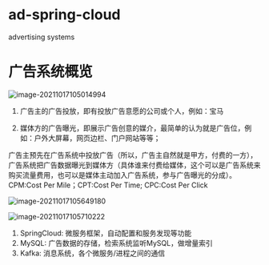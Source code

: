 # ad-spring-cloud
 advertising systems
# 广告系统概览

![image-20211017105014994](https://gitee.com//Rookie-flying/tuchuang/raw/master/img/image-20211017105014994.png)

1. 广告主的广告投放，即有投放广告意愿的公司或个人，例如：宝马

2. 媒体方的广告曝光，即展示广告创意的媒介，最简单的认为就是广告位，例如：户外大屏幕，网页边栏、门户网站等等；

广告主预先在广告系统中投放广告（所以，广告主自然就是甲方，付费的一方），广告系统把广告数据曝光到媒体方（具体谁来付费给媒体，这个可以是广告系统来购买流量费用，也可以是媒体主动加入广告系统，参与广告曝光的分成）。CPM:Cost Per Mile；CPT:Cost Per Time; CPC:Cost Per Click

![image-20211017105649180](https://gitee.com//Rookie-flying/tuchuang/raw/master/img/image-20211017105649180.png)

![image-20211017105710222](https://gitee.com//Rookie-flying/tuchuang/raw/master/img/image-20211017105710222.png)

1. SpringCloud: 微服务框架，自动配置和服务发现等功能
2. MySQL: 广告数据的存储，检索系统监听MySQL，做增量索引
3. Kafka: 消息系统，各个微服务/进程之间的通信
